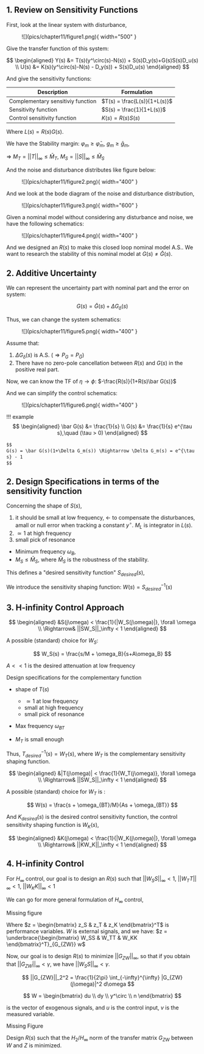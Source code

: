 ## 1. Review on Sensitivity Functions

First, look at the linear system with disturbance,

<figure markdown="span">
    ![](pics/chapter11/figure1.png){ width="500" }
</figure>

Give the transfer function of this system:

$$
\begin{aligned}
Y(s) &= T(s)(y^\circ(s)-N(s)) + S(s)D_y(s)+G(s)S(s)D_u(s) \\
U(s) &= K(s)(y^\circ(s)-N(s) - D_y(s)) + S(s)D_u(s)
\end{aligned}
$$

And give the sensitivity functions:

|Description|Formulation|
|---|---|
|Complementary sensitiviy function|$T(s) = \frac{L(s)}{1+L(s)}$ |
|Sensitivity function|$S(s) = \frac{1}{1+L(s)}$|
|Control sensitivity function |$K(s) = R(s)S(s)$|

Where $L(s) = R(s)G(s)$.

We have the Stability margin: $\varphi_m \geq \bar \varphi_m$, $g_m \geq \bar g_m$, 

$\Rightarrow$ $M_T = ||T||_\infty \leq \bar M_T$, $M_S = ||S||_\infty \leq \bar M_S$

And the noise and disturbance distributes like figure below:

<figure markdown="span">
    ![](pics/chapter11/figure2.png){ width="400" }
</figure>

And we look at the bode diagram of the noise and disturbance distribution,

<figure markdown="span">
    ![](pics/chapter11/figure3.png){ width="600" }
</figure>

Given a nominal model without considering any disturbance and noise, we have the following schematics:

<figure markdown="span">
    ![](pics/chapter11/figure4.png){ width="400" }
</figure>

And we designed an $R(s)$ to make this closed loop nominal model A.S.. We want to research the stability of this nominal model at $G(s) \neq \bar G(s)$.

## 2. Additive Uncertainty

We can represent the uncertainty part with nominal part and the error on system:

$$
G(s) = \bar G(s) + \Delta G_\delta(s)
$$

Thus, we can change the system schematics:

<figure markdown="span">
    ![](pics/chapter11/figure5.png){ width="400" }
</figure>

Assume that: 

1. $\Delta G_\delta (s)$ is A.S. ($\Rightarrow P_G=P_{\bar G}$)
2. There have no zero-pole cancellation between $R(s)$ and $G(s)$ in the positive real part.

Now, we can know the TF of $\eta \to \phi$: $-\frac{R(s)}{1+R(s)\bar G(s)}$

And we can simplify the control schematics:

<figure markdown="span">
    ![](pics/chapter11/figure6.png){ width="400" }
</figure>

!!! example
    $$
    \begin{aligned}
    \bar G(s) &= \frac{1}{s} \\
    G(s) &= \frac{1}{s} e^{\tau s},\quad (\tau > 0)
    \end{aligned}
    $$
    
    $$
    G(s) = \bar G(s)(1+\Delta G_m(s)) \Rightarrow \Delta G_m(s) = e^{\tau s} - 1
    $$


## 2. Design Specifications in terms of the sensitivity function

Concerning the shape of $S(s)$, 

1. it should be small at low frequency, $\leftarrow$ to compensate the disturbances, amall or null error when tracking a constant $y^\circ$. $M_L$ is integrator in $L(s)$.
2. $\simeq 1$ at high frequency
3. small pick of resonance

* Minimum frequency $\omega_B$,
* $M_S \leq \bar M_S$, where $\bar M_S$ is the robustness of the stability.

This defines a "desired sensitivity function" $S_{desired}(s)$,

We introduce the sensitivity shaping function: $W(s) = S^{-1}_{desired}(s)$

## 3. H-infinity Control Approach

$$
\begin{aligned}
&S(j\omega) < \frac{1}{|W_S(j\omega)|}, \forall \omega \\
\Rightarrow& ||SW_S||_\infty < 1
\end{aligned}
$$

A possible (standard) choice for $W_S$:

$$
W_S(s) = \frac{s/M + \omega_B}{s+A\omega_B}
$$

$A << 1$ is the desired attenuation at low frequency

Design specifications for the complementary function

* shape of $T(s)$
    * $\simeq 1$ at low frequency
    * small at high frequency
    * small pick of resonance

* Max frequency $\omega_{BT}$
* $M_T$ is small enough

Thus, $T_{desired}^{-1}(s) = W_T(s)$, where $W_T$ is the complementary sensitivity shaping function.

$$
\begin{aligned}
&|T(j\omega)| < \frac{1}{W_T(j\omega)}, \forall \omega \\
\Rightarrow& ||SW_S||_\infty < 1
\end{aligned}
$$

A possible (standard) choice for $W_T$ is :

$$
W(s) = \frac{s + \omega_{BT}/M}{As + \omega_{BT}}
$$

And $K_{desired}(s)$ is the desired control sensitivity function, the control sensitivity shaping function is $W_K(s)$,

$$
\begin{aligned}
&K(j\omega) < \frac{1}{|W_K(j\omega)|}, \forall \omega \\
\Rightarrow& ||KW_K||_\infty < 1
\end{aligned}
$$

## 4. H-infinity Control

For $H_\infty$ control, our goal is to design an $R(s)$ such that $||W_SS||_\infty < 1$, $||W_TT||_\infty < 1$, $||W_KK||_\infty < 1$

We can go for more general formulation of $H_\infty$ control,

Missing figure 

Where $z = \begin{bmatrix} z_S & z_T & z_K \end{bmatrix}^T$ is performance variables. $W$ is external signals, and we have: $z = \underbrace{\begin{bmatrix} W_SS & W_TT & W_KK \end{bmatrix}^T}_{G_{ZW}} w$

Now, our goal is to design $R(s)$ to minimize $||G_{ZW}||_\infty$, so that if you obtain that $||G_{ZW}||_\infty < \gamma$, we have $||W_SS||_\infty < \gamma$.

$$
||G_{ZW}||_2^2 = \frac{1}{2\pi} \int_{-\infty}^{\infty} |G_{ZW}(j\omega)|^2 d\omega
$$


$$
W = \begin{bmatrix} du \\ dy \\ y^\circ \\ n \end{bmatrix}
$$

is the vector of exogenous signals, and $u$ is the control input, $v$ is the measured variable.

Missing Figure

Design $R(s)$ such that the $H_2/H_\infty$ norm of the transfer matrix $G_{ZW}$ between $W$ and $Z$ is minimized. 